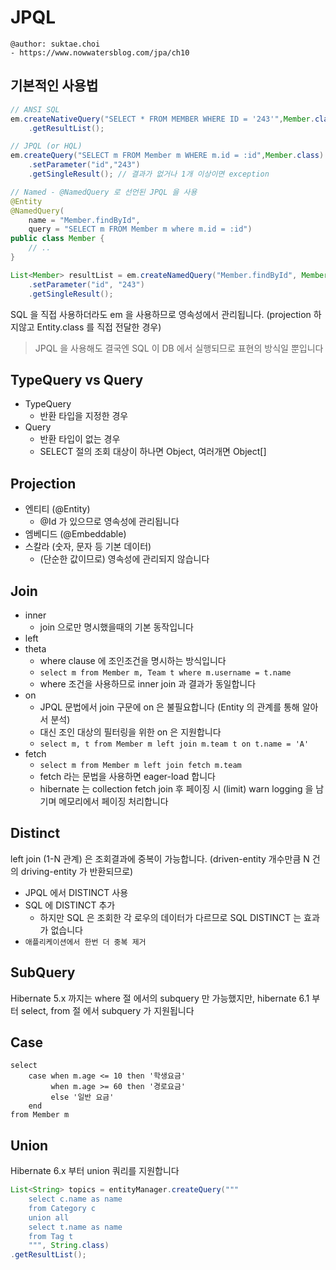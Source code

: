 # JPQL

```
@author: suktae.choi
- https://www.nowwatersblog.com/jpa/ch10
```

## 기본적인 사용법

```java
// ANSI SQL
em.createNativeQuery("SELECT * FROM MEMBER WHERE ID = '243'",Member.class)
    .getResultList();

// JPQL (or HQL)
em.createQuery("SELECT m FROM Member m WHERE m.id = :id",Member.class)
    .setParameter("id","243")
    .getSingleResult(); // 결과가 없거나 1개 이상이면 exception

// Named - @NamedQuery 로 선언된 JPQL 을 사용
@Entity
@NamedQuery(
    name = "Member.findById",
    query = "SELECT m FROM Member m where m.id = :id")
public class Member {
    // ..
}

List<Member> resultList = em.createNamedQuery("Member.findById", Member.class)
    .setParameter("id", "243")
    .getSingleResult();
```

SQL 을 직접 사용하더라도 em 을 사용하므로 영속성에서 관리됩니다. (projection 하지않고 Entity.class 를 직접 전달한 경우)

> JPQL 을 사용해도 결국엔 SQL 이 DB 에서 실행되므로 표현의 방식일 뿐입니다

## TypeQuery vs Query

- TypeQuery
  - 반환 타입을 지정한 경우
- Query
  - 반환 타입이 없는 경우
  - SELECT 절의 조회 대상이 하나면 Object, 여러개면 Object[]

## Projection

- 엔티티 (@Entity)
  - @Id 가 있으므로 영속성에 관리됩니다
- 엠베디드 (@Embeddable) 
- 스칼라 (숫자, 문자 등 기본 데이터)
  - (단순한 값이므로) 영속성에 관리되지 않습니다

## Join

- inner
  - join 으로만 명시했을때의 기본 동작입니다
- left
- theta
  - where clause 에 조인조건을 명시하는 방식입니다
  - ```select m from Member m, Team t where m.username = t.name```
  - where 조건을 사용하므로 inner join 과 결과가 동일합니다
- on
  - JPQL 문법에서 join 구문에 on 은 불필요합니다 (Entity 의 관계를 통해 알아서 분석)
  - 대신 조인 대상의 필터링을 위한 on 은 지원합니다
  - ```select m, t from Member m left join m.team t on t.name = 'A'```
- fetch
  - ```select m from Member m left join fetch m.team```
  - fetch 라는 문법을 사용하면 eager-load 합니다
  - hibernate 는 collection fetch join 후 페이징 시 (limit) warn logging 을 남기며 메모리에서 페이징 처리합니다

## Distinct

left join (1-N 관계) 은 조회결과에 중복이 가능합니다. (driven-entity 개수만큼 N 건의 driving-entity 가 반환되므로)

- JPQL 에서 DISTINCT 사용
- SQL 에 DISTINCT 추가
  - 하지만 SQL 은 조회한 각 로우의 데이터가 다르므로 SQL DISTINCT 는 효과가 없습니다
- `애플리케이션에서 한번 더 중복 제거`

## SubQuery

Hibernate 5.x 까지는 where 절 에서의 subquery 만 가능했지만, hibernate 6.1 부터 select, from 절 에서 subquery 가 지원됩니다

## Case

```jpql
select
    case when m.age <= 10 then '학생요금'
         when m.age >= 60 then '경로요금'
         else '일반 요금'
    end
from Member m
```

## Union

Hibernate 6.x 부터 union 쿼리를 지원합니다

```java
List<String> topics = entityManager.createQuery("""
    select c.name as name
    from Category c
    union all
    select t.name as name
    from Tag t
    """, String.class)
.getResultList();
```